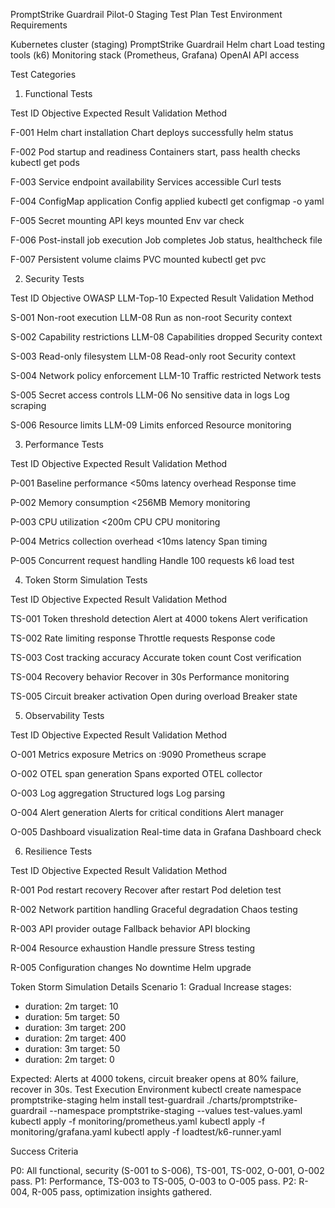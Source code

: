 PromptStrike Guardrail Pilot-0 Staging Test Plan
Test Environment Requirements

Kubernetes cluster (staging)
PromptStrike Guardrail Helm chart
Load testing tools (k6)
Monitoring stack (Prometheus, Grafana)
OpenAI API access

Test Categories
1. Functional Tests



Test ID
Objective
Expected Result
Validation Method



F-001
Helm chart installation
Chart deploys successfully
helm status


F-002
Pod startup and readiness
Containers start, pass health checks
kubectl get pods


F-003
Service endpoint availability
Services accessible
Curl tests


F-004
ConfigMap application
Config applied
kubectl get configmap -o yaml


F-005
Secret mounting
API keys mounted
Env var check


F-006
Post-install job execution
Job completes
Job status, healthcheck file


F-007
Persistent volume claims
PVC mounted
kubectl get pvc


2. Security Tests



Test ID
Objective
OWASP LLM-Top-10
Expected Result
Validation Method



S-001
Non-root execution
LLM-08
Run as non-root
Security context


S-002
Capability restrictions
LLM-08
Capabilities dropped
Security context


S-003
Read-only filesystem
LLM-08
Read-only root
Security context


S-004
Network policy enforcement
LLM-10
Traffic restricted
Network tests


S-005
Secret access controls
LLM-06
No sensitive data in logs
Log scraping


S-006
Resource limits
LLM-09
Limits enforced
Resource monitoring


3. Performance Tests



Test ID
Objective
Expected Result
Validation Method



P-001
Baseline performance
<50ms latency overhead
Response time


P-002
Memory consumption
<256MB
Memory monitoring


P-003
CPU utilization
<200m CPU
CPU monitoring


P-004
Metrics collection overhead
<10ms latency
Span timing


P-005
Concurrent request handling
Handle 100 requests
k6 load test


4. Token Storm Simulation Tests



Test ID
Objective
Expected Result
Validation Method



TS-001
Token threshold detection
Alert at 4000 tokens
Alert verification


TS-002
Rate limiting response
Throttle requests
Response code


TS-003
Cost tracking accuracy
Accurate token count
Cost verification


TS-004
Recovery behavior
Recover in 30s
Performance monitoring


TS-005
Circuit breaker activation
Open during overload
Breaker state


5. Observability Tests



Test ID
Objective
Expected Result
Validation Method



O-001
Metrics exposure
Metrics on :9090
Prometheus scrape


O-002
OTEL span generation
Spans exported
OTEL collector


O-003
Log aggregation
Structured logs
Log parsing


O-004
Alert generation
Alerts for critical conditions
Alert manager


O-005
Dashboard visualization
Real-time data in Grafana
Dashboard check


6. Resilience Tests



Test ID
Objective
Expected Result
Validation Method



R-001
Pod restart recovery
Recover after restart
Pod deletion test


R-002
Network partition handling
Graceful degradation
Chaos testing


R-003
API provider outage
Fallback behavior
API blocking


R-004
Resource exhaustion
Handle pressure
Stress testing


R-005
Configuration changes
No downtime
Helm upgrade


Token Storm Simulation Details
Scenario 1: Gradual Increase
stages:
  - duration: 2m
    target: 10
  - duration: 5m
    target: 50
  - duration: 3m
    target: 200
  - duration: 2m
    target: 400
  - duration: 3m
    target: 50
  - duration: 2m
    target: 0

Expected: Alerts at 4000 tokens, circuit breaker opens at 80% failure, recover in 30s.
Test Execution Environment
kubectl create namespace promptstrike-staging
helm install test-guardrail ./charts/promptstrike-guardrail --namespace promptstrike-staging --values test-values.yaml
kubectl apply -f monitoring/prometheus.yaml
kubectl apply -f monitoring/grafana.yaml
kubectl apply -f loadtest/k6-runner.yaml

Success Criteria

P0: All functional, security (S-001 to S-006), TS-001, TS-002, O-001, O-002 pass.
P1: Performance, TS-003 to TS-005, O-003 to O-005 pass.
P2: R-004, R-005 pass, optimization insights gathered.
